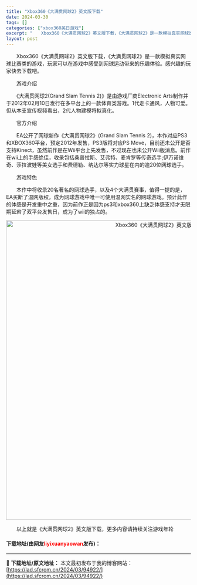 ```yaml
---
title: "Xbox360《大满贯网球2》英文版下载"
date: 2024-03-30
tags: []
categories: ["xbox360英日游戏"]
excerpt: "　　Xbox360《大满贯网球2》英文版下载，《大满贯网球2》是一款模拟真实网球比赛类的游戏，玩家可以在游戏中感受到网球运动带来的乐趣体验。感兴趣的玩家快去下载吧。 　　游戏介绍 　　《大满贯网球2(Grand Slam Tennis 2)》是由游戏厂商Electronic Arts制作并于2012&hellip;"
layout: post
---
```


 <p>　　Xbox360《大满贯网球2》英文版下载，《大满贯网球2》是一款模拟真实网球比赛类的游戏，玩家可以在游戏中感受到网球运动带来的乐趣体验。感兴趣的玩家快去下载吧。</p> <p>　　游戏介绍</p> <p>　　《大满贯网球2(Grand Slam Tennis 2)》是由游戏厂商Electronic Arts制作并于2012年02月10日发行在多平台上的一款体育类游戏。1代走卡通风，人物可爱。但从本支宣传视频看出，2代人物建模将拟真化。</p> <p>　　官方介绍</p> <p>　　EA公开了网球新作《大满贯网球2》(Grand Slam Tennis 2)，本作对应PS3和XBOX360平台，预定2012年发售，PS3版将对应PS Move，目前还未公开是否支持Kinect，虽然前作是在Wii平台上先发售，不过现在也未公开Wii版消息。前作在wii上的手感绝佳，收录包括桑普拉斯、艾弗特、麦肯罗等传奇选手;伊万诺维奇、莎拉波娃等美女选手和费德勒、纳达尔等实力球星在内的逾20位网球选手。</p> <p>　　游戏特色</p> <p>　　本作中将收录20名著名的网球选手，以及4个大满贯赛事，值得一提的是，EA买断了温网版权，成为网球游戏中唯一可使用温网实名的网球游戏。预计此作的体感是开发重中之重，因为前作正是因为ps3和xbox360上缺乏体感支持才无限期延宕了双平台发售日，成为了wii的独占的。</p> <p align="center"><img align="" border="0" src="https://lad.sfcrom.cn/wp-content/uploads/2024/03/20240330_6607d4992e79f.jpg" width="817" alt="Xbox360《大满贯网球2》英文版下载" /></p> <p>　　以上就是《大满贯网球2》英文版下载，更多内容请持续关注游戏年轮</p> <p><h4>下载地址(由网友<font color="red">liyixuanyaowan</font>发布)：</h4></p> 

---
📖 **下载地址/原文地址：** 本文最初发布于我的博客网站：[https://lad.sfcrom.cn/2024/03/94922/](https://lad.sfcrom.cn/2024/03/94922/)
